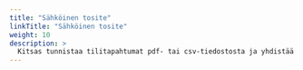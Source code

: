```yaml
---
title: "Sähköinen tosite"
linkTitle: "Sähköinen tosite"
weight: 10
description: >
  Kitsas tunnistaa tilitapahtumat pdf- tai csv-tiedostosta ja yhdistää viitenumeron perusteella maksuja laskuihin.
--- 
```

